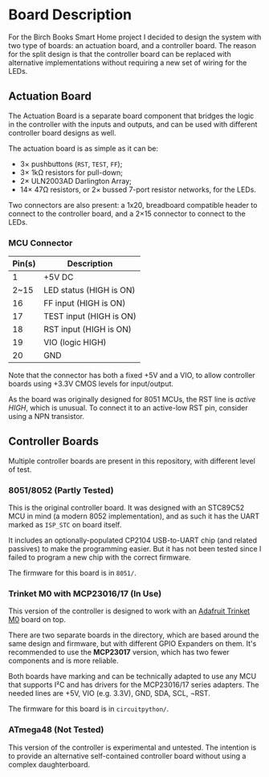 <!--
SPDX-FileCopyrightText: 2020 The birch-books-smarthome Authors

SPDX-License-Identifier: MIT
-->

# Board Description

For the Birch Books Smart Home project I decided to design the system with two type of
boards: an actuation board, and a controller board. The reason for the split design is
that the controller board can be replaced with alternative implementations without
requiring a new set of wiring for the LEDs.

## Actuation Board

The Actuation Board is a separate board component that bridges the logic in the
controller with the inputs and outputs, and can be used with different controller board
designs as well.

The actuation board is as simple as it can be:

  * 3× pushbuttons (`RST`, `TEST`, `FF`);
  * 3× 1kΩ resistors for pull-down;
  * 2× ULN2003AD Darlington Array;
  * 14× 47Ω resistors, or 2× bussed 7-port resistor networks, for the LEDs.

Two connectors are also present: a 1x20, breadboard compatible header to connect to the
controller board, and a 2×15 connector to connect to the LEDs.

### MCU Connector

| Pin(s) | Description             |
| ------ | ----------------------- |
|   1    | +5V DC                  |
|  2~15  | LED status (HIGH is ON) |
|   16   | FF input (HIGH is ON)   |
|   17   | TEST input (HIGH is ON) |
|   18   | RST input (HIGH is ON)  |
|   19   | VIO (logic HIGH)        |
|   20   | GND                     |

Note that the connector has both a fixed +5V and a VIO, to allow controller boards using
+3.3V CMOS levels for input/output.

As the board was originally designed for 8051 MCUs, the RST line is *active HIGH*, which
is unusual. To connect it to an active-low RST pin, consider using a NPN transistor.

## Controller Boards

Multiple controller boards are present in this repository, with different level of test.

### 8051/8052 (Partly Tested)

This is the original controller board. It was designed with an STC89C52 MCU in mind (a
modern 8052 implementation), and as such it has the UART marked as `ISP_STC` on board
itself.

It includes an optionally-populated CP2104 USB-to-UART chip (and related passives) to
make the programming easier. But it has not been tested since I failed to program a new
chip with the correct firmware.

The firmware for this board is in `8051/`.

### Trinket M0 with MCP23016/17 (In Use)

This version of the controller is designed to work with an [Adafruit Trinket
M0](https://www.adafruit.com/product/3500) board on top.

There are two separate boards in the directory, which are based around the same design
and firmware, but with different GPIO Expanders on them. It's recommended to use the
**MCP23017** version, which has two fewer components and is more reliable.

Both boards have marking and can be technically adapted to use any MCU that supports I²C
and has drivers for the MCP23016/17 series adapters. The needed lines are +5V, VIO (e.g.
3.3V), GND, SDA, SCL, ¬RST.

The firmware for this board is in `circuitpython/`.

### ATmega48 (Not Tested)

This version of the controller is experimental and untested. The intention is to provide
an alternative self-contained controller board without using a complex daughterboard.
